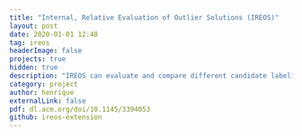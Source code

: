 ```yaml
---
title: "Internal, Relative Evaluation of Outlier Solutions (IREOS)"
layout: post
date: 2020-01-01 12:40
tag: ireos
headerImage: false
projects: true
hidden: true
description: "IREOS can evaluate and compare different candidate labelings of a collection of multivariate observations in terms of outliers and inliers."
category: project
author: henrique
externalLink: false
pdf: dl.acm.org/doi/10.1145/3394053
github: ireos-extension
---
```

